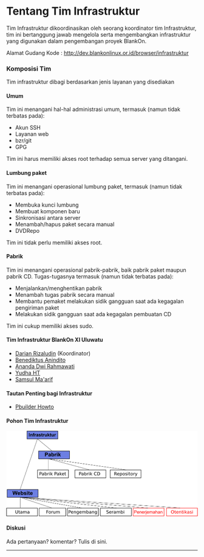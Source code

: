 # Tentang Tim Infrastruktur

Tim Infrastruktur dikoordinasikan oleh seorang koordinator tim Infrastruktur, tim ini bertanggung jawab mengelola serta mengembangkan infrastruktur yang digunakan dalam pengembangan proyek BlankOn.

Alamat Gudang Kode : ​http://dev.blankonlinux.or.id/browser/infrastruktur

### Komposisi Tim

Tim infrastruktur dibagi berdasarkan jenis layanan yang disediakan

#### Umum

Tim ini menangani hal-hal administrasi umum, termasuk (namun tidak terbatas pada):
- Akun SSH
- Layanan web
- bzr/git
- GPG

Tim ini harus memiliki akses root terhadap semua server yang ditangani.

#### Lumbung paket

Tim ini menangani operasional lumbung paket, termasuk (namun tidak terbatas pada):
- Membuka kunci lumbung
- Membuat komponen baru
- Sinkronisasi antara server
- Menambah/hapus paket secara manual
- DVDRepo

Tim ini tidak perlu memiliki akses root.

#### Pabrik

Tim ini menangani operasional pabrik-pabrik, baik pabrik paket maupun pabrik CD. Tugas-tugasnya termasuk (namun tidak terbatas pada):
- Menjalankan/menghentikan pabrik
- Menambah tugas pabrik secara manual
- Membantu pemaket melakukan sidik gangguan saat ada kegagalan pengiriman paket
- Melakukan sidik gangguan saat ada kegagalan pembuatan CD

Tim ini cukup memiliki akses sudo.

#### Tim Infrastruktur BlankOn XI Uluwatu
- [Darian Rizaludin](https://github.com/darianrizaludin) (Koordinator)
- [Benediktus Anindito](https://github.com/benben159)
- [Ananda Dwi Rahmawati](https://github.com/misskecupbung)
- [Yudha HT](https://github.com/yht)
- [Samsul Ma'arif](https://github.com/samsulmaarif)

#### Tautan Penting bagi Infrastruktur

- [Pbuilder Howto](https://wiki.ubuntu.com/PbuilderHowto)

#### Pohon Tim Infrastruktur
![](/Assets/Images/Infrastruktur.png)

#### Diskusi

Ada pertanyaan? komentar? Tulis di sini.



---
